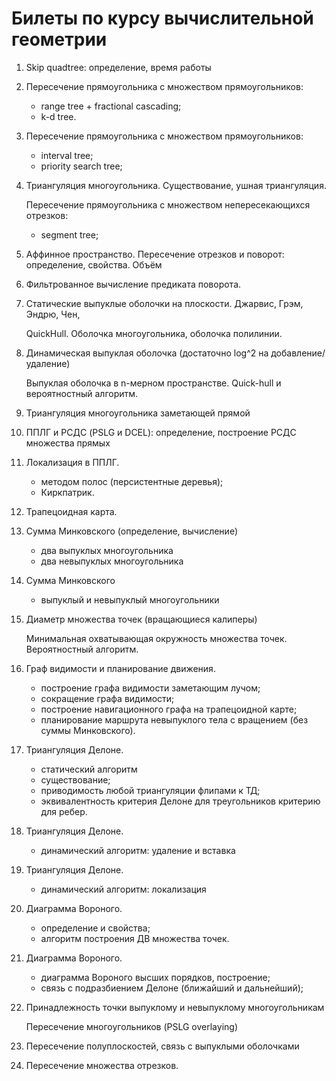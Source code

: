 # Билеты по курсу вычислительной геометрии

1. Skip quadtree: определение, время работы
2. Пересечение прямоугольника с множеством прямоугольников:
    - range tree + fractional cascading;
    - k-d tree.
3. Пересечение прямоугольника с множеством прямоугольников:
    - interval tree;
    - priority search tree;
4. Триангуляция многоугольника. Существование, ушная триангуляция.

   Пересечение прямоугольника с множеством непересекающихся отрезков:
    - segment tree;
5. Аффинное пространство. Пересечение отрезков и поворот: определение, свойства. Объём
6. Фильтрованное вычисление предиката поворота.
6. Статические выпуклые оболочки на плоскости.
Джарвис, Грэм, Эндрю, Чен,

   QuickHull. Оболочка многоугольника, оболочка полилинии.
7. Динамическая выпуклая оболочка (достаточно log^2 на добавление/удаление)

   Выпуклая оболочка в n-мерном пространстве. Quick-hull и вероятностный алгоритм.
8. Триангуляция многоугольника заметающей прямой
9. ППЛГ и РСДС (PSLG и DCEL): определение, построение РСДС множества прямых
10. Локализация в ППЛГ.
    - методом полос (персистентные деревья);
    - Киркпатрик.
11. Трапецоидная карта.
12. Сумма Минковского (определение, вычисление)
    - два выпуклых многоугольника
    - два невыпуклых многоугольника
13. Сумма Минковского
    - выпуклый и невыпуклый многоугольники
14. Диаметр множества точек (вращающиеся калиперы)

    Минимальная охватывающая окружность множества точек. Вероятностный алгоритм.
15. Граф видимости и планирование движения.
    - построение графа видимости заметающим лучом;
    - сокращение графа видимости;
    - построение навигационного графа на трапецоидной карте;
    - планирование маршрута невыпуклого тела с вращением (без суммы Минковского).
16. Триангуляция Делоне.
    - статический алгоритм
    - существование;
    - приводимость любой триангуляции флипами к ТД;
    - эквивалентность критерия Делоне для треугольников критерию для ребер.
17. Триангуляция Делоне.
    - динамический алгоритм: удаление и вставка
18. Триангуляция Делоне.
    - динамический алгоритм: локализация
19. Диаграмма Вороного.
    - определение и свойства;
    - алгоритм построения ДВ множества точек.
20. Диаграмма Вороного.
    - диаграмма Вороного высших порядков, построение;
    - связь с подразбиением Делоне (ближайший и дальнейший);
20. Принадлежность точки выпуклому и невыпуклому многоугольникам

    Пересечение многоугольников (PSLG overlaying)
21. Пересечение полуплоскостей, связь с выпуклыми оболочками
22. Пересечение множества отрезков.
